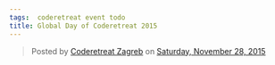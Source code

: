 ```yaml
---
tags:  coderetreat event todo
title: Global Day of Coderetreat 2015
---
```

<div id="fb-root"></div><script>(function(d, s, id) {  var js, fjs = d.getElementsByTagName(s)[0];  if (d.getElementById(id)) return;  js = d.createElement(s); js.id = id;  js.src = "//connect.facebook.net/en_US/sdk.js#xfbml=1&version=v2.3";  fjs.parentNode.insertBefore(js, fjs);}(document, 'script', 'facebook-jssdk'));</script><div class="fb-post" data-href="https://www.facebook.com/media/set/?set=a.1718368168396903.1073741830.1706415746258812&amp;type=3" data-width="500"><div class="fb-xfbml-parse-ignore"><blockquote cite="https://www.facebook.com/media/set/?set=a.1718368168396903.1073741830.1706415746258812&amp;type=3">Posted by <a href="https://www.facebook.com/Coderetreat-Zagreb-1706415746258812/">Coderetreat Zagreb</a> on&nbsp;<a href="https://www.facebook.com/media/set/?set=a.1718368168396903.1073741830.1706415746258812&amp;type=3">Saturday, November 28, 2015</a></blockquote></div></div>
